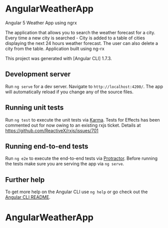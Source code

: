 # AngularWeatherApp
Angular 5 Weather App using ngrx

The application that allows you to search the weather forecast for a city.
Every time a new city is searched - City is added to a table of cities displaying the next 24 hours weather forecast.
The user can also delete a city from the table.
Application built using ng-rx

This project was generated with [Angular CLI] 1.7.3.

## Development server

Run `ng serve` for a dev server. Navigate to `http://localhost:4200/`. The app will automatically reload if you change any of the source files.

## Running unit tests

Run `ng test` to execute the unit tests via [Karma](https://karma-runner.github.io).
Tests for Effects has been commented out for now owing to an existing rxjs ticket.
Details at https://github.com/ReactiveX/rxjs/issues/701

## Running end-to-end tests

Run `ng e2e` to execute the end-to-end tests via [Protractor](http://www.protractortest.org/).
Before running the tests make sure you are serving the app via `ng serve`.

## Further help

To get more help on the Angular CLI use `ng help` or go check out the [Angular CLI README](https://github.com/angular/angular-cli/blob/master/README.md).

# AngularWeatherApp
